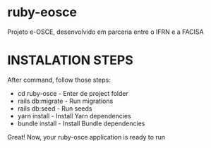 # ruby-eosce
Projeto e-OSCE, desenvolvido em parceria entre o IFRN e a FACISA

# INSTALATION STEPS 
After <git clone> command, follow those steps:
- cd ruby-osce - Enter de project folder
- rails db:migrate - Run migrations
- rails db:seed - Run seeds
- yarn install - Install Yarn dependencies
- bundle install - Install Bundle dependencies

Great! Now, your ruby-osce application is ready to run <rails s>